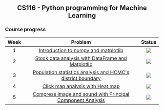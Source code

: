 <div align ='center'>
  
## CS116 - Python programming for Machine Learning
</div>

### Course progress
| Week | Problem | Status | 
|:---:|:---:|:--:|
| 1 | [Introduction to numpy and matplotlib](https://github.com/ngctnnnn/CS116/tree/main/Week1) | ![](https://img.shields.io/badge/-Done-brightgreen) | 
| 2 | [Stock data analysis with DataFrame and Matplotlib](https://github.com/ngctnnnn/CS116/tree/main/Week2) | ![](https://img.shields.io/badge/-Done-brightgreen) | 
| 3 | [Population statistics analysis and HCMC's district boundary](https://github.com/ngctnnnn/CS116/tree/main/Week3) | ![](https://img.shields.io/badge/-Done-brightgreen) | 
| 4 | [Click map analysis with Heat map](https://github.com/ngctnnnn/CS116/tree/main/Week4) | ![](https://img.shields.io/badge/-Done-brightgreen) |
| 5 | [Compress image and sound with Principal Component Analysis](https://github.com/ngctnnnn/CS116/tree/main/Week5) | ![](https://img.shields.io/badge/-Done-brightgreen)